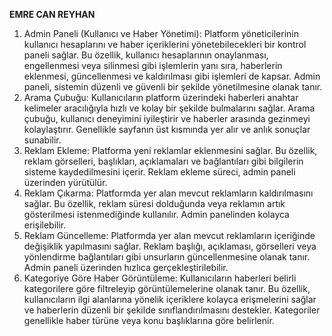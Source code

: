 ﻿**EMRE CAN REYHAN**

1. Admin Paneli (Kullanıcı ve Haber Yönetimi): Platform yöneticilerinin kullanıcı hesaplarını ve haber içeriklerini yönetebilecekleri bir kontrol paneli sağlar. Bu özellik, kullanıcı hesaplarının onaylanması, engellenmesi veya silinmesi gibi işlemlerin yanı sıra, haberlerin eklenmesi, güncellenmesi ve kaldırılması gibi işlemleri de kapsar. Admin paneli, sistemin düzenli ve güvenli bir şekilde yönetilmesine olanak tanır.
2. Arama Çubuğu: Kullanıcıların platform üzerindeki haberleri anahtar kelimeler aracılığıyla hızlı ve kolay bir şekilde bulmalarını sağlar. Arama çubuğu, kullanıcı deneyimini iyileştirir ve haberler arasında gezinmeyi kolaylaştırır. Genellikle sayfanın üst kısmında yer alır ve anlık sonuçlar sunabilir.
3. Reklam Ekleme: Platforma yeni reklamlar eklenmesini sağlar. Bu özellik, reklam görselleri, başlıkları, açıklamaları ve bağlantıları gibi bilgilerin sisteme kaydedilmesini içerir. Reklam ekleme süreci, admin paneli üzerinden yürütülür.
4. Reklam Çıkarma: Platformda yer alan mevcut reklamların kaldırılmasını sağlar. Bu özellik, reklam süresi dolduğunda veya reklamın artık gösterilmesi istenmediğinde kullanılır. Admin panelinden kolayca erişilebilir.
5. Reklam Güncelleme: Platformda yer alan mevcut reklamların içeriğinde değişiklik yapılmasını sağlar. Reklam başlığı, açıklaması, görselleri veya yönlendirme bağlantıları gibi unsurların güncellenmesine olanak tanır. Admin paneli üzerinden hızlıca gerçekleştirilebilir.
6. Kategoriye Göre Haber Görüntüleme: Kullanıcıların haberleri belirli kategorilere göre filtreleyip görüntülemelerine olanak tanır. Bu özellik, kullanıcıların ilgi alanlarına yönelik içeriklere kolayca erişmelerini sağlar ve haberlerin düzenli bir şekilde sınıflandırılmasını destekler. Kategoriler genellikle haber türüne veya konu başlıklarına göre belirlenir.

